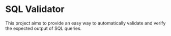 # SQL Validator

This project aims to provide an easy way to automatically validate and verify the expected output of SQL queries.
